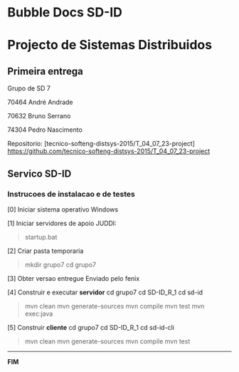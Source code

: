 # Bubble Docs SD-ID
# Projecto de Sistemas Distribuidos #

## Primeira entrega ##

Grupo de SD 7

70464 André Andrade

70632 Bruno Serrano

74304 Pedro Nascimento


Repositorio:
[tecnico-softeng-distsys-2015/T_04_07_23-project]
https://github.com/tecnico-softeng-distsys-2015/T_04_07_23-project

## Servico SD-ID

### Instrucoes de instalacao e de testes

[0] Iniciar sistema operativo
Windows

[1] Iniciar servidores de apoio
JUDDI:
> startup.bat

[2] Criar pasta temporaria
> mkdir grupo7
> cd grupo7

[3] Obter versao entregue
Enviado pelo fenix

[4] Construir e executar **servidor**
cd grupo7
cd SD-ID_R_1
cd sd-id
> mvn clean
> mvn generate-sources
> mvn compile
> mvn test
> mvn exec:java


[5] Construir **cliente**
cd grupo7
cd SD-ID_R_1
cd sd-id-cli
> mvn clean
> mvn generate-sources
> mvn compile
> mvn test

-------------------------------------------------------------------------------
**FIM**